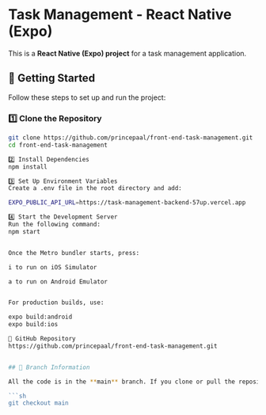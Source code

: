 # Task Management - React Native (Expo)

This is a **React Native (Expo) project** for a task management application.

## 🚀 Getting Started

Follow these steps to set up and run the project:

### 1️⃣ Clone the Repository

```sh
git clone https://github.com/princepaal/front-end-task-management.git
cd front-end-task-management

2️⃣ Install Dependencies
npm install

3️⃣ Set Up Environment Variables
Create a .env file in the root directory and add:

EXPO_PUBLIC_API_URL=https://task-management-backend-57up.vercel.app

4️⃣ Start the Development Server
Run the following command:
npm start


Once the Metro bundler starts, press:

i to run on iOS Simulator

a to run on Android Emulator


For production builds, use:

expo build:android
expo build:ios

📌 GitHub Repository
https://github.com/princepaal/front-end-task-management.git


## 🌿 Branch Information

All the code is in the **main** branch. If you clone or pull the repository, make sure you're on the `main` branch:

```sh
git checkout main